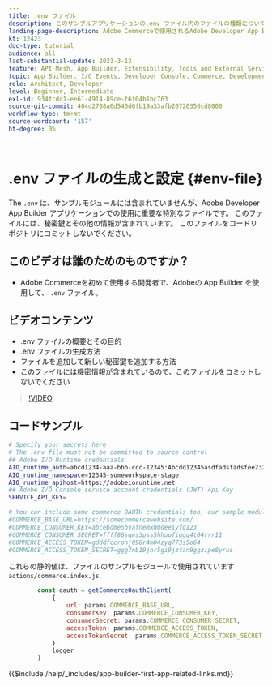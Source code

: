 ```yaml
---
title: .env ファイル
description: このサンプルアプリケーションの.env ファイル内のファイルの種類について説明します。
landing-page-description: Adobe Commerceで使用されるAdobe Developer App Builder と、.env ファイルで使用されるコンテンツの種類について説明します
kt: 12423
doc-type: tutorial
audience: all
last-substantial-update: 2023-3-13
feature: API Mesh, App Builder, Extensibility, Tools and External Services, Backend Development
topic: App Builder, I/O Events, Developer Console, Commerce, Development, Integrations
role: Architect, Developer
level: Beginner, Intermediate
exl-id: 934fcdd1-ee61-4914-89ce-f6f04b1bc763
source-git-commit: 404d2708a6d540d6fb19a33afb20726356cd8000
workflow-type: tm+mt
source-wordcount: '157'
ht-degree: 0%

---
```


# .env ファイルの生成と設定 {#env-file}

The `.env` は、サンプルモジュールには含まれていませんが、Adobe Developer App Builder アプリケーションでの使用に重要な特別なファイルです。 このファイルには、秘密鍵とその他の情報が含まれています。 このファイルをコードリポジトリにコミットしないでください。

## このビデオは誰のためのものですか？

* Adobe Commerceを初めて使用する開発者で、Adobeの App Builder を使用して、 `.env` ファイル。

## ビデオコンテンツ

* .env ファイルの概要とその目的
* .env ファイルの生成方法
* ファイルを追加して新しい秘密鍵を追加する方法
* このファイルには機密情報が含まれているので、このファイルをコミットしないでください

>[!VIDEO](https://video.tv.adobe.com/v/3416593?quality=12&learn=on)

## コードサンプル

```bash
# Specify your secrets here
# The .env file must not be committed to source control
## Adobe I/O Runtime credentials
AIO_runtime_auth=abcd1234-aaa-bbb-ccc-12345:Abcdd12345asdfadsfadsfee2323232323232
AIO_runtime_namespace=12345-someworkspace-stage
AIO_runtime_apihost=https://adobeioruntime.net
## Adobe I/O Console service account credentials (JWT) Api Key
SERVICE_API_KEY=

# You can include some commerce OAUTH credentials too, our sample module will use this
#COMMERCE_BASE_URL=https://somecommercewebsite.com/
#COMMERCE_CONSUMER_KEY=abcebdme5bvafnemk0mdeeiyfq123
#COMMERCE_CONSUMER_SECRET=ffff86sqws3pss5hhuofiqgq4t04rrr11
#COMMERCE_ACCESS_TOKEN=gdddfccronj098r4m04zyq773s5o64
#COMMERCE_ACCESS_TOKEN_SECRET=ggg7nb19jhr5gi9jzfan9ggzipe8yrus
```

これらの静的値は、ファイルのサンプルモジュールで使用されています `actions/commerce.index.js`.

```javascript
        const oauth = getCommerceOauthClient(
            {
                url: params.COMMERCE_BASE_URL,
                consumerKey: params.COMMERCE_CONSUMER_KEY,
                consumerSecret: params.COMMERCE_CONSUMER_SECRET,
                accessToken: params.COMMERCE_ACCESS_TOKEN,
                accessTokenSecret: params.COMMERCE_ACCESS_TOKEN_SECRET
            },
            logger
        )
```

{{$include /help/_includes/app-builder-first-app-related-links.md}}
